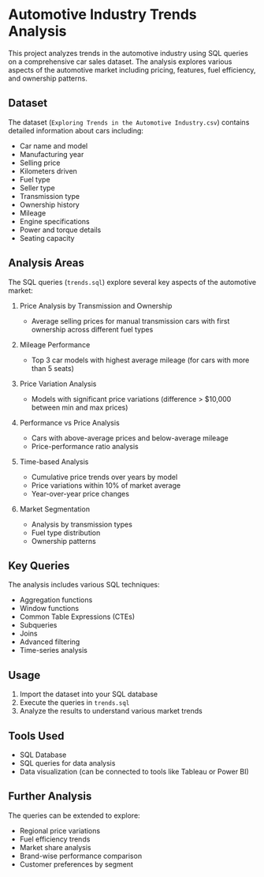 # Automotive Industry Trends Analysis

This project analyzes trends in the automotive industry using SQL queries on a comprehensive car sales dataset. The analysis explores various aspects of the automotive market including pricing, features, fuel efficiency, and ownership patterns.

## Dataset

The dataset (`Exploring Trends in the Automotive Industry.csv`) contains detailed information about cars including:
- Car name and model
- Manufacturing year
- Selling price
- Kilometers driven
- Fuel type
- Seller type
- Transmission type
- Ownership history
- Mileage
- Engine specifications
- Power and torque details
- Seating capacity

## Analysis Areas

The SQL queries (`trends.sql`) explore several key aspects of the automotive market:

1. Price Analysis by Transmission and Ownership
   - Average selling prices for manual transmission cars with first ownership across different fuel types

2. Mileage Performance
   - Top 3 car models with highest average mileage (for cars with more than 5 seats)

3. Price Variation Analysis
   - Models with significant price variations (difference > $10,000 between min and max prices)

4. Performance vs Price Analysis
   - Cars with above-average prices and below-average mileage
   - Price-performance ratio analysis

5. Time-based Analysis
   - Cumulative price trends over years by model
   - Price variations within 10% of market average
   - Year-over-year price changes

6. Market Segmentation
   - Analysis by transmission types
   - Fuel type distribution
   - Ownership patterns

## Key Queries

The analysis includes various SQL techniques:
- Aggregation functions
- Window functions
- Common Table Expressions (CTEs)
- Subqueries
- Joins
- Advanced filtering
- Time-series analysis

## Usage

1. Import the dataset into your SQL database
2. Execute the queries in `trends.sql`
3. Analyze the results to understand various market trends

## Tools Used

- SQL Database
- SQL queries for data analysis
- Data visualization (can be connected to tools like Tableau or Power BI)

## Further Analysis

The queries can be extended to explore:
- Regional price variations
- Fuel efficiency trends
- Market share analysis
- Brand-wise performance comparison
- Customer preferences by segment
